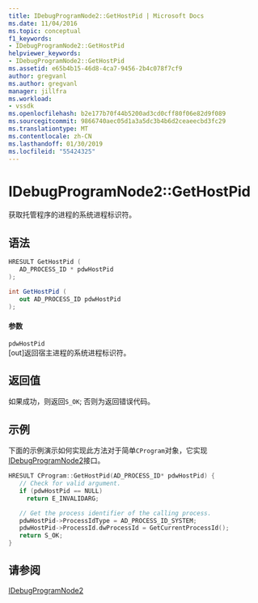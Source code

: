 ```yaml
---
title: IDebugProgramNode2::GetHostPid | Microsoft Docs
ms.date: 11/04/2016
ms.topic: conceptual
f1_keywords:
- IDebugProgramNode2::GetHostPid
helpviewer_keywords:
- IDebugProgramNode2::GetHostPid
ms.assetid: e65b4b15-46d8-4ca7-9456-2b4c078f7cf9
author: gregvanl
ms.author: gregvanl
manager: jillfra
ms.workload:
- vssdk
ms.openlocfilehash: b2e177b70f44b5200ad3cd0cff80f06e82d9f089
ms.sourcegitcommit: 9866740aec05d1a3a5dc3b4b6d2ceaeecbd3fc29
ms.translationtype: MT
ms.contentlocale: zh-CN
ms.lasthandoff: 01/30/2019
ms.locfileid: "55424325"
---
```

# <a name="idebugprogramnode2gethostpid"></a>IDebugProgramNode2::GetHostPid
获取托管程序的进程的系统进程标识符。  
  
## <a name="syntax"></a>语法  
  
```cpp  
HRESULT GetHostPid (   
   AD_PROCESS_ID * pdwHostPid  
);  
```  
  
```csharp  
int GetHostPid (   
   out AD_PROCESS_ID pdwHostPid  
);  
```  
  
#### <a name="parameters"></a>参数  
 `pdwHostPid`  
 [out]返回宿主进程的系统进程标识符。  
  
## <a name="return-value"></a>返回值  
 如果成功，则返回`S_OK`; 否则为返回错误代码。  
  
## <a name="example"></a>示例  
 下面的示例演示如何实现此方法对于简单`CProgram`对象，它实现[IDebugProgramNode2](../../../extensibility/debugger/reference/idebugprogramnode2.md)接口。  
  
```cpp  
HRESULT CProgram::GetHostPid(AD_PROCESS_ID* pdwHostPid) {
   // Check for valid argument.
   if (pdwHostPid == NULL)
     return E_INVALIDARG;

   // Get the process identifier of the calling process.
   pdwHostPid->ProcessIdType = AD_PROCESS_ID_SYSTEM;
   pdwHostPid->ProcessId.dwProcessId = GetCurrentProcessId();
   return S_OK; 
}    
```  
  
## <a name="see-also"></a>请参阅  
 [IDebugProgramNode2](../../../extensibility/debugger/reference/idebugprogramnode2.md)
